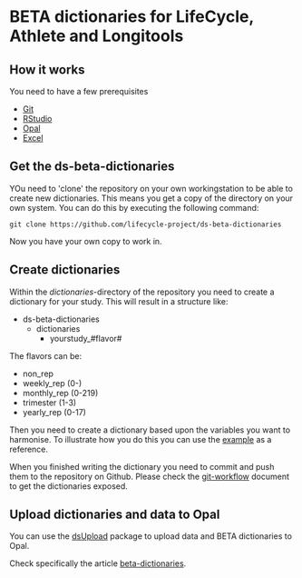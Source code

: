 # BETA dictionaries for LifeCycle, Athlete and Longitools

## How it works
You need to have a few prerequisites
- [Git](https://git-scm.com/)
- [RStudio](https://rstudio.com/)
- [Opal](https://)
- [Excel](https://www.microsoft.com/nl-nl/microsoft-365/excel)

## Get the ds-beta-dictionaries
YOu need to 'clone' the repository on your own workingstation to be able to create new dictionaries. This means you get a copy of the directory on your own system. You can do this by executing the following command:

`git clone https://github.com/lifecycle-project/ds-beta-dictionaries`

Now you have your own copy to work in.

## Create dictionaries
Within the *dictionaries*-directory of the repository you need to create a dictionary for your study. This will 
result in a structure like:

- ds-beta-dictionaries
  - dictionaries
    - yourstudy_#flavor#

The flavors can be:
- non_rep
- weekly_rep (0-)
- monthly_rep (0-219)
- trimester (1-3)
- yearly_rep (0-17)

Then you need to create a dictionary based upon the variables you want to harmonise. To illustrate how you do this you can use the [example](https://github.com/lifecycle-project/ds-beta-dictionaries/example-dictionary.xlsx) as a reference.

When you finished writing the dictionary you need to commit and push them to the repository on Github. Please check the [git-workflow](https://github.com/lifecycle-project/analysis-tutorials/blob/master/GIT-WORKFLOW.md) document to get the dictionaries exposed.

## Upload dictionaries and data to Opal
You can use the [dsUpload](https://lifecycle-project.github.io/ds-upload/) package to upload data and BETA dictionaries to Opal.

Check specifically the article [beta-dictionaries]().




